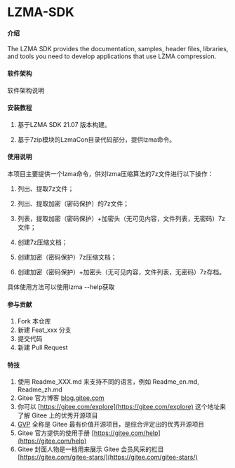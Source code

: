 # LZMA-SDK

#### 介绍
The LZMA SDK provides the documentation, samples, header files, libraries, and tools you need to develop applications that use LZMA compression.

#### 软件架构
软件架构说明


#### 安装教程

1.  基于LZMA SDK 21.07 版本构建。

2.  基于7zip模块的LzmaCon目录代码部分，提供lzma命令。

#### 使用说明

本项目主要提供一个lzma命令，供对lzma压缩算法的7z文件进行以下操作：

1. 列出、提取7z文件；

2. 列出、提取加密（密码保护）的7z文件；

3. 列表，提取加密（密码保护）+加密头（无可见内容，文件列表，无密码）7z文件；

4. 创建7z压缩文档；

5. 创建加密（密码保护）7z压缩文档；

6. 创建加密（密码保护）+加密头（无可见内容，文件列表，无密码）7z存档。

具体使用方法可以使用lzma --help获取

#### 参与贡献

1.  Fork 本仓库
2.  新建 Feat_xxx 分支
3.  提交代码
4.  新建 Pull Request


#### 特技

1.  使用 Readme\_XXX.md 来支持不同的语言，例如 Readme\_en.md, Readme\_zh.md
2.  Gitee 官方博客 [blog.gitee.com](https://blog.gitee.com)
3.  你可以 [https://gitee.com/explore](https://gitee.com/explore) 这个地址来了解 Gitee 上的优秀开源项目
4.  [GVP](https://gitee.com/gvp) 全称是 Gitee 最有价值开源项目，是综合评定出的优秀开源项目
5.  Gitee 官方提供的使用手册 [https://gitee.com/help](https://gitee.com/help)
6.  Gitee 封面人物是一档用来展示 Gitee 会员风采的栏目 [https://gitee.com/gitee-stars/](https://gitee.com/gitee-stars/)
